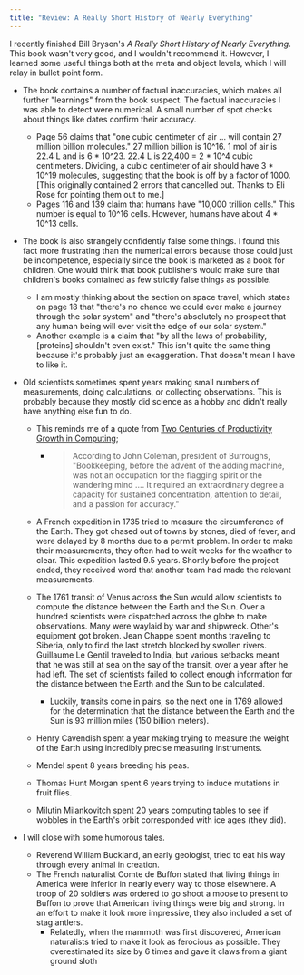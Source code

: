 ```yaml
---
title: "Review: A Really Short History of Nearly Everything"
---
```


I recently finished Bill Bryson's *A Really Short History of Nearly Everything*. This book wasn't very good, and I wouldn't recommend it. However, I learned some useful things both at the meta and object levels, which I will relay in bullet point form.

- The book contains a number of factual inaccuracies, which makes all further "learnings" from the book suspect. The factual inaccuracies I was able to detect were numerical. A small number of spot checks about things like dates confirm their accuracy.

  - Page 56 claims that "one cubic centimeter of air ... will contain 27 million billion molecules." 27 million billion is 10^16. 1 mol of air is 22.4 L and is 6 * 10^23. 22.4 L is 22,400 = 2 * 10^4 cubic centimeters. Dividing, a cubic centimeter of air should have 3 * 10^19 molecules, suggesting that the book is off by a factor of 1000. [This originally contained 2 errors that cancelled out. Thanks to Eli Rose for pointing them out to me.]
  - Pages 116 and 139 claim that humans have "10,000 trillion cells." This number is equal to 10^16 cells. However, humans have about 4 * 10^13 cells. 

- The book is also strangely confidently false some things. I found this fact more frustrating than the numerical errors because those could just be incompetence, especially since the book is marketed as a book for children. One would think that book publishers would make sure that children's books contained as few strictly false things as possible.

  - I am mostly thinking about the section on space travel, which states on page 18 that "there's no chance we could ever make a journey through the solar system" and "there's absolutely no prospect that any human being will ever visit the edge of our solar system."
  - Another example is a claim that "by all the laws of probability, [proteins] shouldn't even exist." This isn't quite the same thing because it's probably just an exaggeration. That doesn't mean I have to like it.

- Old scientists sometimes spent years making small numbers of measurements, doing calculations, or collecting observations. This is probably because they mostly did science as a hobby and didn't really have anything else fun to do.

  - This reminds me of a quote from [Two Centuries of Productivity Growth in Computing](https://www.cambridge.org/core/journals/journal-of-economic-history/article/two-centuries-of-productivity-growth-in-computing/856EC5947A5857296D3328FA154BA3A3);

    - > According to John Coleman, president of Burroughs, "Bookkeeping, before the advent of the adding machine, was not an occupation for the flagging spirit or the wandering mind …. It required an extraordinary degree a capacity for sustained concentration, attention to detail, and a passion for accuracy."

  - A French expedition in 1735 tried to measure the circumference of the Earth. They got chased out of towns by stones, died of fever, and were delayed by 8 months due to a permit problem. In order to make their measurements, they often had to wait weeks for the weather to clear. This expedition lasted 9.5 years. Shortly before the project ended, they received word that another team had made the relevant measurements.

  - The 1761 transit of Venus across the Sun would allow scientists to compute the distance between the Earth and the Sun. Over a hundred scientists were dispatched across the globe to make observations. Many were waylaid by war and shipwreck. Other's equipment got broken. Jean Chappe spent months traveling to Siberia, only to find the last stretch blocked by swollen rivers. Guillaume Le Gentil traveled to India, but various setbacks meant that he was still at sea on the say of the transit, over a year after he had left. The set of scientists failed to collect enough information for the distance between the Earth and the Sun to be calculated.

    - Luckily, transits come in pairs, so the next one in 1769 allowed for the determination that the distance between the Earth and the Sun is 93 million miles (150 billion meters).
  - Henry Cavendish spent a year making trying to measure the weight of the Earth using incredibly precise measuring instruments.
  - Mendel spent 8 years breeding his peas.
  - Thomas Hunt Morgan spent 6 years trying to induce mutations in fruit flies.
  - Milutin Milankovitch spent 20 years computing tables to see if wobbles in the Earth's orbit corresponded with ice ages (they did). 

- I will close with some humorous tales.

  - Reverend William Buckland, an early geologist, tried to eat his way through every animal in creation.
  - The French naturalist Comte de Buffon stated that living things in America were inferior in nearly every way to those elsewhere. A troop of 20 soldiers was ordered to go shoot a moose to present to Buffon to prove that American living things were big and strong. In an effort to make it look more impressive, they also included a set of stag antlers.
    - Relatedly, when the mammoth was first discovered, American naturalists tried to make it look as ferocious as possible. They overestimated its size by 6 times and gave it claws from a giant ground sloth
